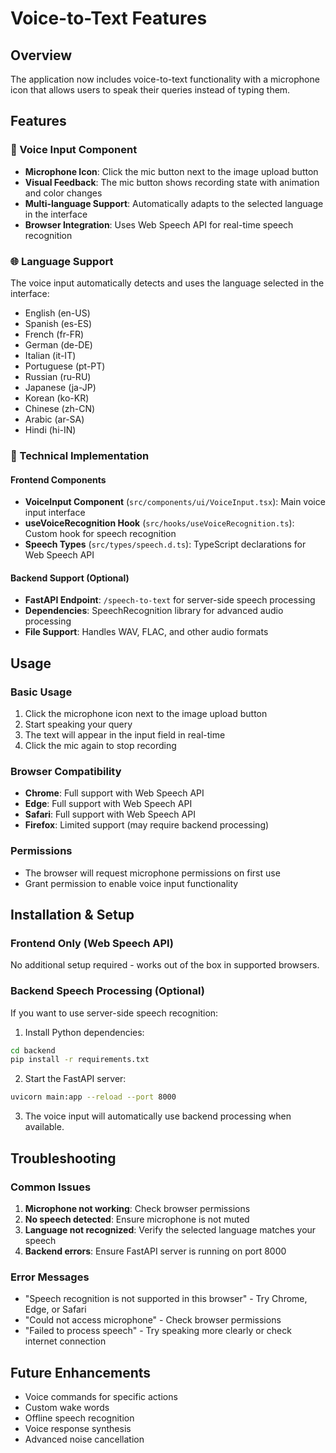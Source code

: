 # Voice-to-Text Features

## Overview
The application now includes voice-to-text functionality with a microphone icon that allows users to speak their queries instead of typing them.

## Features

### 🎤 Voice Input Component
- **Microphone Icon**: Click the mic button next to the image upload button
- **Visual Feedback**: The mic button shows recording state with animation and color changes
- **Multi-language Support**: Automatically adapts to the selected language in the interface
- **Browser Integration**: Uses Web Speech API for real-time speech recognition

### 🌐 Language Support
The voice input automatically detects and uses the language selected in the interface:
- English (en-US)
- Spanish (es-ES)
- French (fr-FR)
- German (de-DE)
- Italian (it-IT)
- Portuguese (pt-PT)
- Russian (ru-RU)
- Japanese (ja-JP)
- Korean (ko-KR)
- Chinese (zh-CN)
- Arabic (ar-SA)
- Hindi (hi-IN)

### 🔧 Technical Implementation

#### Frontend Components
- **VoiceInput Component** (`src/components/ui/VoiceInput.tsx`): Main voice input interface
- **useVoiceRecognition Hook** (`src/hooks/useVoiceRecognition.ts`): Custom hook for speech recognition
- **Speech Types** (`src/types/speech.d.ts`): TypeScript declarations for Web Speech API

#### Backend Support (Optional)
- **FastAPI Endpoint**: `/speech-to-text` for server-side speech processing
- **Dependencies**: SpeechRecognition library for advanced audio processing
- **File Support**: Handles WAV, FLAC, and other audio formats

## Usage

### Basic Usage
1. Click the microphone icon next to the image upload button
2. Start speaking your query
3. The text will appear in the input field in real-time
4. Click the mic again to stop recording

### Browser Compatibility
- **Chrome**: Full support with Web Speech API
- **Edge**: Full support with Web Speech API
- **Safari**: Full support with Web Speech API
- **Firefox**: Limited support (may require backend processing)

### Permissions
- The browser will request microphone permissions on first use
- Grant permission to enable voice input functionality

## Installation & Setup

### Frontend Only (Web Speech API)
No additional setup required - works out of the box in supported browsers.

### Backend Speech Processing (Optional)
If you want to use server-side speech recognition:

1. Install Python dependencies:
```bash
cd backend
pip install -r requirements.txt
```

2. Start the FastAPI server:
```bash
uvicorn main:app --reload --port 8000
```

3. The voice input will automatically use backend processing when available.

## Troubleshooting

### Common Issues
1. **Microphone not working**: Check browser permissions
2. **No speech detected**: Ensure microphone is not muted
3. **Language not recognized**: Verify the selected language matches your speech
4. **Backend errors**: Ensure FastAPI server is running on port 8000

### Error Messages
- "Speech recognition is not supported in this browser" - Try Chrome, Edge, or Safari
- "Could not access microphone" - Check browser permissions
- "Failed to process speech" - Try speaking more clearly or check internet connection

## Future Enhancements
- Voice commands for specific actions
- Custom wake words
- Offline speech recognition
- Voice response synthesis
- Advanced noise cancellation